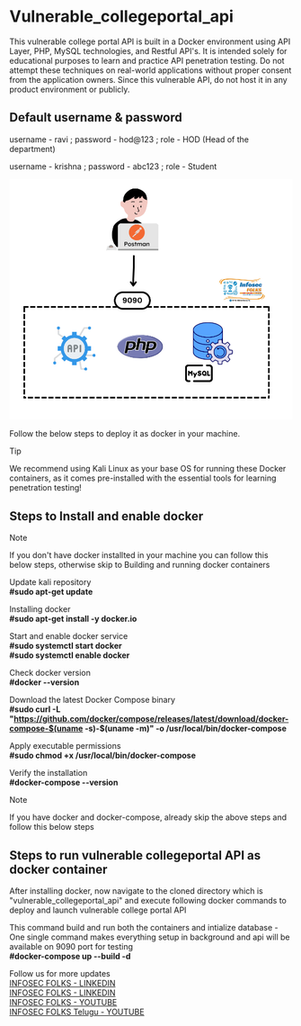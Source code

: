 # Vulnerable_collegeportal_api
This vulnerable college portal API is built in a Docker environment using API Layer, PHP, MySQL technologies, and Restful API's. It is intended solely for educational purposes to learn and practice API penetration testing. Do not attempt these techniques on real-world applications without proper consent from the application owners. Since this vulnerable API, do not host it in any product environment or publicly.

Default username & password 
----------------------------
username - ravi ;
password - hod@123 ;
role - HOD (Head of the department)

username - krishna ;
password - abc123 ;
role - Student

![Architecture](vulnerable_collegeportal_api.png)

Follow the below steps to deploy it as docker in your machine.

> [!TIP]
> We recommend using Kali Linux as your base OS for running these Docker containers, as it comes pre-installed with the essential tools for learning penetration testing! 

## Steps to Install and enable docker

> [!NOTE]
> If you don't have docker installted in your machine you can follow this below steps, otherwise skip to Building and running docker containers

Update kali repository <br> 
**#sudo apt-get update**

Installing docker <br> 
**#sudo apt-get install -y docker.io**

Start and enable docker service<br> 
**#sudo systemctl start docker <br> 
#sudo systemctl enable docker**

Check docker version <br> 
**#docker --version**

Download the latest Docker Compose binary<br> 
**#sudo curl -L "https://github.com/docker/compose/releases/latest/download/docker-compose-$(uname -s)-$(uname -m)" -o /usr/local/bin/docker-compose**

Apply executable permissions<br> 
**#sudo chmod +x /usr/local/bin/docker-compose**

Verify the installation<br> 
**#docker-compose --version**

> [!NOTE]
> If you have docker and docker-compose, already skip the above steps and follow this below steps

## Steps to run vulnerable collegeportal API as docker container 

After installing docker, now navigate to the cloned directory which is "vulnerable_collegeportal_api" and execute following docker commands 
to deploy and launch vulnerable college portal API <br> 

This command build and run both the containers and intialize database - One single command makes everything setup in background and api will be available on 9090 port for testing <br> 
**#docker-compose up --build -d**


Follow us for more updates <br> 
[INFOSEC FOLKS - LINKEDIN](https://www.linkedin.com/company/infosecfolks-global/) <br> 
[INFOSEC FOLKS - LINKEDIN](https://www.linkedin.com/company/infosecfolks-telugu) <br> 
[INFOSEC FOLKS - YOUTUBE](https://www.youtube.com/@infosecfolks-global/) <br>
[INFOSEC FOLKS Telugu - YOUTUBE](https://www.youtube.com/@InfosecFolks-Telugu/) <br>

